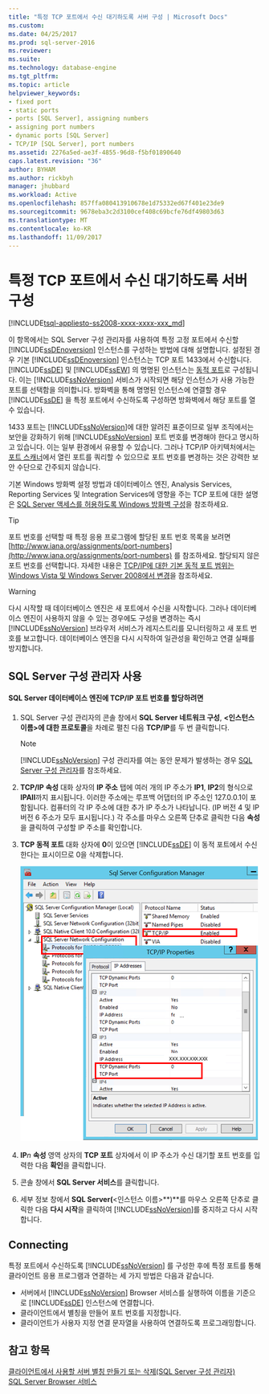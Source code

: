 ```yaml
---
title: "특정 TCP 포트에서 수신 대기하도록 서버 구성 | Microsoft Docs"
ms.custom: 
ms.date: 04/25/2017
ms.prod: sql-server-2016
ms.reviewer: 
ms.suite: 
ms.technology: database-engine
ms.tgt_pltfrm: 
ms.topic: article
helpviewer_keywords:
- fixed port
- static ports
- ports [SQL Server], assigning numbers
- assigning port numbers
- dynamic ports [SQL Server]
- TCP/IP [SQL Server], port numbers
ms.assetid: 2276a5ed-ae3f-4855-96d8-f5bf01890640
caps.latest.revision: "36"
author: BYHAM
ms.author: rickbyh
manager: jhubbard
ms.workload: Active
ms.openlocfilehash: 857ffa080413910678e1d75332ed67f401e23de9
ms.sourcegitcommit: 9678eba3c2d3100cef408c69bcfe76df49803d63
ms.translationtype: MT
ms.contentlocale: ko-KR
ms.lasthandoff: 11/09/2017
---
```

# <a name="configure-a-server-to-listen-on-a-specific-tcp-port"></a>특정 TCP 포트에서 수신 대기하도록 서버 구성
[!INCLUDE[tsql-appliesto-ss2008-xxxx-xxxx-xxx_md](../../includes/tsql-appliesto-ss2008-xxxx-xxxx-xxx-md.md)]

  이 항목에서는 SQL Server 구성 관리자를 사용하여 특정 고정 포트에서 수신할 [!INCLUDE[ssDEnoversion](../../includes/ssdenoversion-md.md)] 인스턴스를 구성하는 방법에 대해 설명합니다. 설정된 경우 기본 [!INCLUDE[ssDEnoversion](../../includes/ssdenoversion-md.md)] 인스턴스는 TCP 포트 1433에서 수신합니다. [!INCLUDE[ssDE](../../includes/ssde-md.md)] 및 [!INCLUDE[ssEW](../../includes/ssew-md.md)] 의 명명된 인스턴스는 [동적 포트](https://msdn.microsoft.com/library/dd981060)로 구성됩니다. 이는 [!INCLUDE[ssNoVersion](../../includes/ssnoversion-md.md)] 서비스가 시작되면 해당 인스턴스가 사용 가능한 포트를 선택함을 의미합니다. 방화벽을 통해 명명된 인스턴스에 연결할 경우 [!INCLUDE[ssDE](../../includes/ssde-md.md)] 을 특정 포트에서 수신하도록 구성하면 방화벽에서 해당 포트를 열 수 있습니다.  

1433 포트는 [!INCLUDE[ssNoVersion](../../includes/ssnoversion-md.md)]에 대한 알려진 표준이므로 일부 조직에서는 보안을 강화하기 위해 [!INCLUDE[ssNoVersion](../../includes/ssnoversion-md.md)] 포트 번호를 변경해야 한다고 명시하고 있습니다. 이는 일부 환경에서 유용할 수 있습니다. 그러나 TCP/IP 아키텍처에서는 [포트 스캐너](https://wikipedia.org/wiki/Port_scanner)에서 열린 포트를 쿼리할 수 있으므로 포트 번호를 변경하는 것은 강력한 보안 수단으로 간주되지 않습니다.

 기본 Windows 방화벽 설정 방법과 데이터베이스 엔진, Analysis Services, Reporting Services 및 Integration Services에 영향을 주는 TCP 포트에 대한 설명은 [SQL Server 액세스를 허용하도록 Windows 방화벽 구성](../../sql-server/install/configure-the-windows-firewall-to-allow-sql-server-access.md)을 참조하세요.  
  
> [!TIP]  
>  포트 번호를 선택할 때 특정 응용 프로그램에 할당된 포트 번호 목록을 보려면 [http://www.iana.org/assignments/port-numbers](http://www.iana.org/assignments/port-numbers) 를 참조하세요. 할당되지 않은 포트 번호를 선택합니다. 자세한 내용은 [TCP/IP에 대한 기본 동적 포트 범위는 Windows Vista 및 Windows Server 2008에서 변경](http://support.microsoft.com/kb/929851)을 참조하세요.  
  
> [!WARNING]  
>  다시 시작할 때 데이터베이스 엔진은 새 포트에서 수신을 시작합니다. 그러나 데이터베이스 엔진이 사용하지 않을 수 있는 경우에도 구성을 변경하는 즉시 [!INCLUDE[ssNoVersion](../../includes/ssnoversion-md.md)] 브라우저 서비스가 레지스트리를 모니터링하고 새 포트 번호를 보고합니다. 데이터베이스 엔진을 다시 시작하여 일관성을 확인하고 연결 실패를 방지합니다.  
  
  
##  <a name="SSMSProcedure"></a> SQL Server 구성 관리자 사용  
  
#### <a name="to-assign-a-tcpip-port-number-to-the-sql-server-database-engine"></a>SQL Server 데이터베이스 엔진에 TCP/IP 포트 번호를 할당하려면  
  
1.  SQL Server 구성 관리자의 콘솔 창에서 **SQL Server 네트워크 구성**, **\<인스턴스 이름>에 대한 프로토콜**을 차례로 펼친 다음 **TCP/IP**를 두 번 클릭합니다.  
  
    > [!NOTE]  
    >  [!INCLUDE[ssNoVersion](../../includes/ssnoversion-md.md)] 구성 관리자를 여는 동안 문제가 발생하는 경우 [SQL Server 구성 관리자](../../relational-databases/sql-server-configuration-manager.md)를 참조하세요.  
  
2.  **TCP/IP 속성** 대화 상자의 **IP 주소** 탭에 여러 개의 IP 주소가 **IP1**, **IP2**의 형식으로 **IPAll**까지 표시됩니다. 이러한 주소에는 루프백 어댑터의 IP 주소인 127.0.0.1이 포함됩니다. 컴퓨터의 각 IP 주소에 대한 추가 IP 주소가 나타납니다. (IP 버전 4 및 IP 버전 6 주소가 모두 표시됩니다.) 각 주소를 마우스 오른쪽 단추로 클릭한 다음 **속성**을 클릭하여 구성할 IP 주소를 확인합니다.  
  
3.  **TCP 동적 포트** 대화 상자에 **0**이 있으면 [!INCLUDE[ssDE](../../includes/ssde-md.md)] 이 동적 포트에서 수신한다는 표시이므로 0을 삭제합니다.  
  
     ![TCP_ports](../../database-engine/configure-windows/media/tcp-ports.png "TCP_ports")  
  
4.  **IP***n* **속성** 영역 상자의 **TCP 포트** 상자에서 이 IP 주소가 수신 대기할 포트 번호를 입력한 다음 **확인**을 클릭합니다.  
  
5.  콘솔 창에서 **SQL Server 서비스**를 클릭합니다.  
  
6.  세부 정보 창에서 **SQL Server(**\<인스턴스 이름>**)**를 마우스 오른쪽 단추로 클릭한 다음 **다시 시작**을 클릭하여 [!INCLUDE[ssNoVersion](../../includes/ssnoversion-md.md)]를 중지하고 다시 시작합니다.  
  
## <a name="connecting"></a>Connecting  
특정 포트에서 수신하도록 [!INCLUDE[ssNoVersion](../../includes/ssnoversion-md.md)] 를 구성한 후에 특정 포트를 통해 클라이언트 응용 프로그램과 연결하는 세 가지 방법은 다음과 같습니다.  
  
-   서버에서 [!INCLUDE[ssNoVersion](../../includes/ssnoversion-md.md)] Browser 서비스를 실행하여 이름을 기준으로 [!INCLUDE[ssDE](../../includes/ssde-md.md)] 인스턴스에 연결합니다.  
-   클라이언트에서 별칭을 만들어 포트 번호를 지정합니다.  
-   클라이언트가 사용자 지정 연결 문자열을 사용하여 연결하도록 프로그래밍합니다.  
  
## <a name="see-also"></a>참고 항목  
 [클라이언트에서 사용할 서버 별칭 만들기 또는 삭제&#40;SQL Server 구성 관리자&#41;](../../database-engine/configure-windows/create-or-delete-a-server-alias-for-use-by-a-client.md)   
 [SQL Server Browser 서비스](../../tools/configuration-manager/sql-server-browser-service.md)  
  
  
